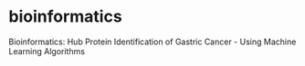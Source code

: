 # bioinformatics
Bioinformatics: Hub Protein Identification of Gastric Cancer - Using Machine Learning Algorithms
